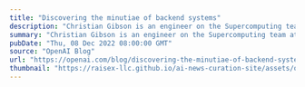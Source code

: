 ```yaml
---
title: "Discovering the minutiae of backend systems"
description: "Christian Gibson is an engineer on the Supercomputing team at OpenAI."
summary: "Christian Gibson is an engineer on the Supercomputing team at OpenAI."
pubDate: "Thu, 08 Dec 2022 08:00:00 GMT"
source: "OpenAI Blog"
url: "https://openai.com/blog/discovering-the-minutiae-of-backend-systems"
thumbnail: "https://raisex-llc.github.io/ai-news-curation-site/assets/openai_logo.png"
---
```


